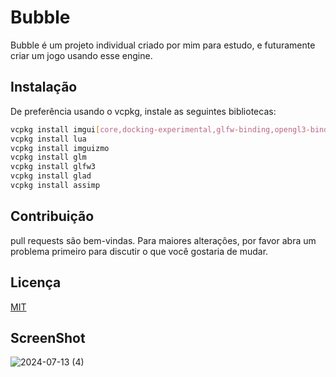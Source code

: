 # Bubble
Bubble é um projeto individual criado por mim para estudo, e futuramente criar um jogo usando esse engine.
## Instalação
De preferência usando o vcpkg, instale as seguintes bibliotecas:
```bash
vcpkg install imgui[core,docking-experimental,glfw-binding,opengl3-binding]
vcpkg install lua
vcpkg install imguizmo
vcpkg install glm      
vcpkg install glfw3
vcpkg install glad
vcpkg install assimp
```
## Contribuição
pull requests são bem-vindas. Para maiores alterações, por favor abra um problema primeiro para discutir o que você gostaria de mudar.
## Licença
[MIT](https://choosealicense.com/licenses/mit/)

## ScreenShot
![2024-07-13 (4)](https://github.com/user-attachments/assets/81ce6a92-d73b-463f-8ba1-a13cc965815a)
